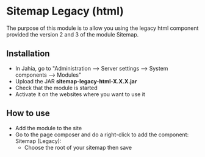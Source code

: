 # Sitemap Legacy (html)

The purpose of this module is to allow you using the legacy html component provided the version 2 and 3 of the module Sitemap.

## Installation

- In Jahia, go to "Administration --> Server settings --> System components --> Modules"
- Upload the JAR **sitemap-legacy-html-X.X.X.jar**
- Check that the module is started
- Activate it on the websites where you want to use it

## How to use
 - Add the module to the site
 - Go to the page composer and do a right-click to add the component: Sitemap (Legacy): 
	 - Choose the root of your sitemap then save

